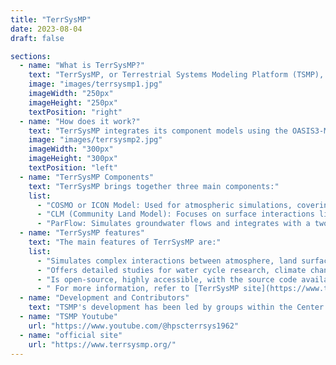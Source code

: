 ```yaml
---
title: "TerrSysMP"
date: 2023-08-04
draft: false

sections:  
  - name: "What is TerrSysMP?"
    text: "TerrSysMP, or Terrestrial Systems Modeling Platform (TSMP), is a comprehensive, open-source modeling platform designed for studying land-atmosphere interactions at both regional and continental scales. It is constituted by coupling the COSMO or ICON atmospheric models with the Community Land Model (CLM) and the ParFlow model. This platform allows for the detailed representation of environmental dynamics, including feedbacks in the hydrological cycle. Visit the official [TerrSysMP site](https://www.terrsysmp.org/) for the installation guide."
    image: "images/terrsysmp1.jpg"
    imageWidth: "250px"
    imageHeight: "250px"
    textPosition: "right"
  - name: "How does it work?"
    text: "TerrSysMP integrates its component models using the OASIS3-MCT coupler to control the exchange of fluxes, enabling simulations of the entire land-atmosphere system. The platform can be run on both notebooks and latest supercomputers, offering flexibility and scalability for different research requirements."
    image: "images/terrsysmp2.jpg"
    imageWidth: "300px"
    imageHeight: "300px"
    textPosition: "left"
  - name: "TerrSysMP Components"
    text: "TerrSysMP brings together three main components:"
    list:
      - "COSMO or ICON Model: Used for atmospheric simulations, covering both NWP and climate modes."
      - "CLM (Community Land Model): Focuses on surface interactions like energy, moisture, and carbon exchanges."
      - "ParFlow: Simulates groundwater flows and integrates with a two-dimensional overland flow simulator."
  - name: "TerrSysMP features"
    text: "The main features of TerrSysMP are:"
    list:
      - "Simulates complex interactions between atmosphere, land surface, and subsurface hydrodynamics."
      - "Offers detailed studies for water cycle research, climate change simulations, and more."
      - "Is open-source, highly accessible, with the source code available on [github](https://github.com/HPSCTerrSys/TSMP)."
      - " For more information, refer to [TerrSysMP site](https://www.terrsysmp.org/)"
  - name: "Development and Contributors"
    text: "TSMP's development has been led by groups within the Center for High-Performance Scientific Computing in Terrestrial Systems (HPSC-TerrSys), which is a part of the Geoverbund ABC/J, a geoscientific network. This includes collaborations with the University of Cologne, Bonn University, RWTH Aachen University, and the Research Centre Jülich, primarily based in Jülich and Bonn, Germany."
  - name: "TSMP Youtube"
    url: "https://www.youtube.com/@hpscterrsys1962"  
  - name: "official site"
    url: "https://www.terrsysmp.org/"
---
```

